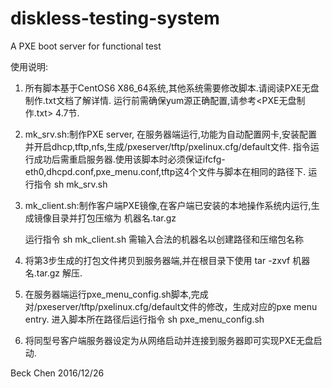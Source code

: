  # diskless-testing-system
  A PXE boot server for functional test 


使用说明:
 
1. 所有脚本基于CentOS6 X86_64系统,其他系统需要修改脚本.请阅读PXE无盘制作.txt文档了解详情. 运行前需确保yum源正确配置,请参考<PXE无盘制作.txt> 4.7节.

2. mk_srv.sh:制作PXE server, 在服务器端运行,功能为自动配置网卡,安装配置并开启dhcp,tftp,nfs,生成/pxeserver/tftp/pxelinux.cfg/default文件. 指令运行成功后需重启服务器.使用该脚本时必须保证ifcfg-eth0,dhcpd.conf,pxe_menu.conf,tftp这4个文件与脚本在相同的路径下.
    运行指令  sh mk_srv.sh

3. mk_client.sh:制作客户端PXE镜像,在客户端已安装的本地操作系统内运行,生成镜像目录并打包压缩为 机器名.tar.gz

    运行指令  sh mk_client.sh
    需输入合法的机器名以创建路径和压缩包名称

4. 将第3步生成的打包文件拷贝到服务器端,并在根目录下使用 tar -zxvf 机器名.tar.gz 解压. 

5. 在服务器端运行pxe_menu_config.sh脚本,完成对/pxeserver/tftp/pxelinux.cfg/default文件的修改，生成对应的pxe menu entry.
   	进入脚本所在路径后运行指令 sh pxe_menu_config.sh

6. 将同型号客户端服务器设定为从网络启动并连接到服务器即可实现PXE无盘启动.


Beck Chen
2016/12/26
